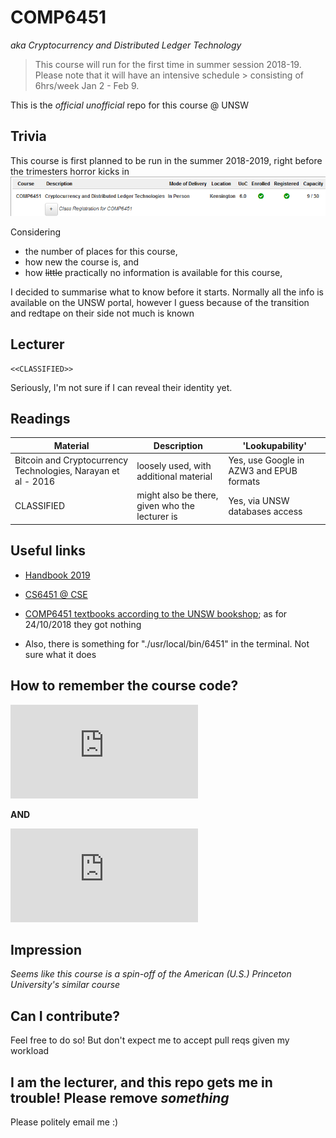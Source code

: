 # COMP6451
*aka Cryptocurrency and Distributed Ledger Technology*

> This course will run for the first time in summer session 2018-19. Please note that it will have an intensive schedule > consisting of 6hrs/week Jan 2 - Feb 9. 

This is the *official unofficial* repo for this course @ UNSW


## Trivia
This course is first planned to be run in the summer 2018-2019, right before the trimesters horror kicks in
![enrolment](https://raw.githubusercontent.com/TAbdiukov/COMP6451/master/misc/myUNSW.png)

Considering 
* the number of places for this course,
* how new the course is, and
* how ~~little~~ practically no information is available for this course, 

I decided to summarise what to know before it starts. Normally all the info is available on the UNSW portal, however I guess because of the transition and redtape on their side not much is known

## Lecturer
~~~~
<<CLASSIFIED>>
~~~~~ 
Seriously, I'm not sure if I can reveal their identity yet.

## Readings
Material | Description | 'Lookupability'
--- | --- | ---
Bitcoin and Cryptocurrency Technologies, Narayan et al - 2016 | loosely used, with additional material | Yes, use Google in AZW3 and EPUB formats
CLASSIFIED | might also be there, given who the lecturer is | Yes, via UNSW databases access

## Useful links
* [Handbook 2019](https://www.handbook.unsw.edu.au/undergraduate/courses/2019/COMP6451)
* [CS6451 @ CSE](https://www.cse.unsw.edu.au/~cs6451/)
* [COMP6451 textbooks according to the UNSW bookshop](https://www.bookshop.unsw.edu.au/subject.cgi?subject1=COMP6451&Submit=Submit+Query); as for 24/10/2018 they got nothing

* Also, there is something for "./usr/local/bin/6451" in the terminal. Not sure what it does

## How to remember the course code?
![1](https://latex.codecogs.com/gif.latex?COMP%20%286%20-%204%29*%285%20*%201%29)

**AND**

![2](https://latex.codecogs.com/gif.latex?COMP%5Csqrt%7B64%7D&plus;%5Csqrt%7B5-1%7D)

## Impression
*Seems like this course is a spin-off of the American (U.S.) Princeton University's similar course*

## Can I contribute?
Feel free to do so! But don't expect me to accept pull reqs given my workload

## I am the lecturer, and this repo gets me in trouble! Please remove *something*
Please politely email me :)
